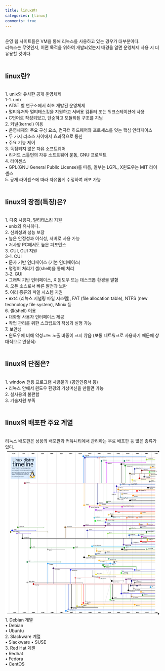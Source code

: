 ```yaml
---
title: linux란?
categories: [linux]
comments: true
---
```


<br>
운영 웹 사이트들은 VM을 통해 리눅스를 사용하고 있는 경우가 대부분이다. <br>
리눅스는 무엇인지, 어떤 목적을 위하여 개발되었는지 배경을 알면 운영체제 사용 시 더 유용할 것이다. <br><br>

<h2><strong>linux란?</strong></h2>
<br>
1. unix와 유사한 공개 운영체제
<br>
 1-1. unix
<br>
  • AT&T 벨 연구소에서 최초 개발된 운영체제
<br>
  • 멀티유저와 멀티태스킹을 지원하고 서버용 컴퓨터 또는 워크스테이션에 사용
<br>
  • C언어로 작성되었고, 단순하고 모듈화된 구조를 지님
<br>
2. 커널(kernel) 이용
<br>
 • 운영체제의 주요 구성 요소, 컴퓨터 하드웨어와 프로세스를 잇는 핵심 인터페이스
<br>
 • 두 가지 리소스 사이에서 효과적으로 통신
<br>
 • 주요 기능 제어
<br>
3. 독점되지 않은 자유 소프트웨어
<br>
 • 리처드 스톨먼의 자유 소프트웨어 운동, GNU 프로젝트
<br>
4. 라이센스
<br>
 • GPL(GNU General Public License)를 따름, 일부는 LGPL, X윈도우는 MIT 라이센스
<br>
5. 공개 라이센스에 따라 자유롭게 수정하여 배포 가능
<br>

<br>

<h2><strong>linux의 장점(특징)은?</strong></h2>
<br>
1. 다중 사용자, 멀티태스킹 지원
<br>
 • unix와 유사하다.
<br>
2. 신뢰성과 성능 보장
<br>
 • 높은 안정성과 이식성, 서버로 사용 가능
<br>
 • 저사양 PC에서도 높은 퍼포먼스
<br> 
3. CUI, GUI 지원
<br>
 3-1. CUI
<br>
  • 문자 기반 인터페이스 (기본 인터페이스)
<br>
  • 명령어 처리기 셸(shell)을 통해 처리 
<br>
  3-2. GUI
<br> 
  • 그래픽 기반 인터페이스, X 윈도우 또는 데스크톱 환경을 말함
<br>
4. 오픈 소스로서 빠른 발전과 보완
<br>
5. 여러 종류의 파일 시스템 지원
<br>
 • ext4 (리눅스 저널링 파일 시스템), FAT (file allocation table), NTFS (new technology file system), Minix 등
<br>
6. 셸(shell) 이용
<br>
 • 대화형 사용자 인터페이스 제공
<br>
 • 작업 관리를 위한 스크립트의 작성과 실행 가능
<br>
7. 보안성
<br>
 • 윈도우에 비해 악성코드 노출 비중이 크지 않음 (보통 네트워크로 사용하기 때문에 상대적으로 안정적)
<br>

<br>

<h2><strong>linux의 단점은?</strong></h2>
<br>
1. window 전용 프로그램 사용불가 (공인인증서 등)
<br>
 • 리눅스 안에서 윈도우 환경의 가상머신을 만들면 가능
<br>
2. 실사용의 불편함
<br>
3. 기술지원 부족
<br>

<br>

<h2><strong>linux의 배포판 주요 계열</strong></h2>
<br>
리눅스 배포판은 상용의 배포판과 커뮤니티에서 관리하는 무료 배포판 등 많은 종류가 있다.
<br>
<img class="postImg" src="/assets/img/linux/linux-timeline.png">
<br>
1. Debian 계열
<br>
 • Debian
<br>
 • Ubuntu
<br>
2. Slackware 계열
<br>
 • Slackware
 • SUSE
<br>
3. Red Hat 계열
<br>
 • Redhat
<br>
 • Fedora
<br>
 • CentOS
<br>